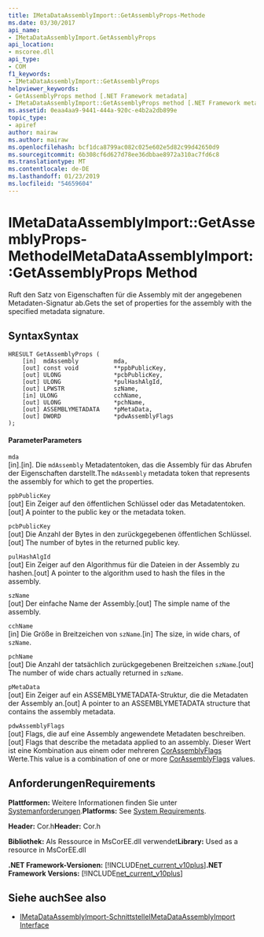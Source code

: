 ```yaml
---
title: IMetaDataAssemblyImport::GetAssemblyProps-Methode
ms.date: 03/30/2017
api_name:
- IMetaDataAssemblyImport.GetAssemblyProps
api_location:
- mscoree.dll
api_type:
- COM
f1_keywords:
- IMetaDataAssemblyImport::GetAssemblyProps
helpviewer_keywords:
- GetAssemblyProps method [.NET Framework metadata]
- IMetaDataAssemblyImport::GetAssemblyProps method [.NET Framework metadata]
ms.assetid: 0eaa4aa9-9441-444a-920c-e4b2a2db899e
topic_type:
- apiref
author: mairaw
ms.author: mairaw
ms.openlocfilehash: bcf1dca8799ac082c025e602e5d82c99d42650d9
ms.sourcegitcommit: 6b308cf6d627d78ee36dbbae8972a310ac7fd6c8
ms.translationtype: MT
ms.contentlocale: de-DE
ms.lasthandoff: 01/23/2019
ms.locfileid: "54659604"
---
```

# <a name="imetadataassemblyimportgetassemblyprops-method"></a><span data-ttu-id="7ae37-102">IMetaDataAssemblyImport::GetAssemblyProps-Methode</span><span class="sxs-lookup"><span data-stu-id="7ae37-102">IMetaDataAssemblyImport::GetAssemblyProps Method</span></span>
<span data-ttu-id="7ae37-103">Ruft den Satz von Eigenschaften für die Assembly mit der angegebenen Metadaten-Signatur ab.</span><span class="sxs-lookup"><span data-stu-id="7ae37-103">Gets the set of properties for the assembly with the specified metadata signature.</span></span>  
  
## <a name="syntax"></a><span data-ttu-id="7ae37-104">Syntax</span><span class="sxs-lookup"><span data-stu-id="7ae37-104">Syntax</span></span>  
  
```  
HRESULT GetAssemblyProps (  
    [in]  mdAssembly          mda,  
    [out] const void          **ppbPublicKey,   
    [out] ULONG               *pcbPublicKey,  
    [out] ULONG               *pulHashAlgId,  
    [out] LPWSTR              szName,  
    [in] ULONG                cchName,  
    [out] ULONG               *pchName,  
    [out] ASSEMBLYMETADATA    *pMetaData,  
    [out] DWORD               *pdwAssemblyFlags  
);  
```  
  
#### <a name="parameters"></a><span data-ttu-id="7ae37-105">Parameter</span><span class="sxs-lookup"><span data-stu-id="7ae37-105">Parameters</span></span>  
 `mda`  
 <span data-ttu-id="7ae37-106">[in].</span><span class="sxs-lookup"><span data-stu-id="7ae37-106">[in].</span></span> <span data-ttu-id="7ae37-107">Die `mdAssembly` Metadatentoken, das die Assembly für das Abrufen der Eigenschaften darstellt.</span><span class="sxs-lookup"><span data-stu-id="7ae37-107">The `mdAssembly` metadata token that represents the assembly for which to get the properties.</span></span>  
  
 `ppbPublicKey`  
 <span data-ttu-id="7ae37-108">[out] Ein Zeiger auf den öffentlichen Schlüssel oder das Metadatentoken.</span><span class="sxs-lookup"><span data-stu-id="7ae37-108">[out] A pointer to the public key or the metadata token.</span></span>  
  
 `pcbPublicKey`  
 <span data-ttu-id="7ae37-109">[out] Die Anzahl der Bytes in den zurückgegebenen öffentlichen Schlüssel.</span><span class="sxs-lookup"><span data-stu-id="7ae37-109">[out] The number of bytes in the returned public key.</span></span>  
  
 `pulHashAlgId`  
 <span data-ttu-id="7ae37-110">[out] Ein Zeiger auf den Algorithmus für die Dateien in der Assembly zu hashen.</span><span class="sxs-lookup"><span data-stu-id="7ae37-110">[out] A pointer to the algorithm used to hash the files in the assembly.</span></span>  
  
 `szName`  
 <span data-ttu-id="7ae37-111">[out] Der einfache Name der Assembly.</span><span class="sxs-lookup"><span data-stu-id="7ae37-111">[out] The simple name of the assembly.</span></span>  
  
 `cchName`  
 <span data-ttu-id="7ae37-112">[in] Die Größe in Breitzeichen von `szName`.</span><span class="sxs-lookup"><span data-stu-id="7ae37-112">[in] The size, in wide chars, of `szName`.</span></span>  
  
 `pchName`  
 <span data-ttu-id="7ae37-113">[out] Die Anzahl der tatsächlich zurückgegebenen Breitzeichen `szName`.</span><span class="sxs-lookup"><span data-stu-id="7ae37-113">[out] The number of wide chars actually returned in `szName`.</span></span>  
  
 `pMetaData`  
 <span data-ttu-id="7ae37-114">[out] Ein Zeiger auf ein ASSEMBLYMETADATA-Struktur, die die Metadaten der Assembly an.</span><span class="sxs-lookup"><span data-stu-id="7ae37-114">[out] A pointer to an ASSEMBLYMETADATA structure that contains the assembly metadata.</span></span>  
  
 `pdwAssemblyFlags`  
 <span data-ttu-id="7ae37-115">[out] Flags, die auf eine Assembly angewendete Metadaten beschreiben.</span><span class="sxs-lookup"><span data-stu-id="7ae37-115">[out] Flags that describe the metadata applied to an assembly.</span></span> <span data-ttu-id="7ae37-116">Dieser Wert ist eine Kombination aus einem oder mehreren [CorAssemblyFlags](../../../../docs/framework/unmanaged-api/metadata/corassemblyflags-enumeration.md) Werte.</span><span class="sxs-lookup"><span data-stu-id="7ae37-116">This value is a combination of one or more [CorAssemblyFlags](../../../../docs/framework/unmanaged-api/metadata/corassemblyflags-enumeration.md) values.</span></span>  
  
## <a name="requirements"></a><span data-ttu-id="7ae37-117">Anforderungen</span><span class="sxs-lookup"><span data-stu-id="7ae37-117">Requirements</span></span>  
 <span data-ttu-id="7ae37-118">**Plattformen:** Weitere Informationen finden Sie unter [Systemanforderungen](../../../../docs/framework/get-started/system-requirements.md).</span><span class="sxs-lookup"><span data-stu-id="7ae37-118">**Platforms:** See [System Requirements](../../../../docs/framework/get-started/system-requirements.md).</span></span>  
  
 <span data-ttu-id="7ae37-119">**Header:** Cor.h</span><span class="sxs-lookup"><span data-stu-id="7ae37-119">**Header:** Cor.h</span></span>  
  
 <span data-ttu-id="7ae37-120">**Bibliothek:** Als Ressource in MsCorEE.dll verwendet</span><span class="sxs-lookup"><span data-stu-id="7ae37-120">**Library:** Used as a resource in MsCorEE.dll</span></span>  
  
 <span data-ttu-id="7ae37-121">**.NET Framework-Versionen:** [!INCLUDE[net_current_v10plus](../../../../includes/net-current-v10plus-md.md)]</span><span class="sxs-lookup"><span data-stu-id="7ae37-121">**.NET Framework Versions:** [!INCLUDE[net_current_v10plus](../../../../includes/net-current-v10plus-md.md)]</span></span>  
  
## <a name="see-also"></a><span data-ttu-id="7ae37-122">Siehe auch</span><span class="sxs-lookup"><span data-stu-id="7ae37-122">See also</span></span>
- [<span data-ttu-id="7ae37-123">IMetaDataAssemblyImport-Schnittstelle</span><span class="sxs-lookup"><span data-stu-id="7ae37-123">IMetaDataAssemblyImport Interface</span></span>](../../../../docs/framework/unmanaged-api/metadata/imetadataassemblyimport-interface.md)
